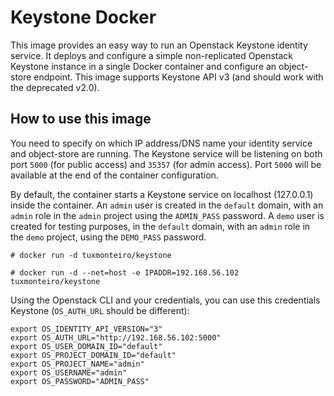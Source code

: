 # Keystone Docker

This image provides an easy way to run an Openstack Keystone identity service.
It deploys and configure a simple non-replicated Openstack Keystone instance in a single Docker container and configure an object-store endpoint.
This image supports Keystone API v3 (and should work with the deprecated v2.0).

## How to use this image

You need to specify on which IP address/DNS name your identity service and object-store are running.
The Keystone service will be listening on both port `5000` (for public access) and `35357` (for admin access). Port `5000` will be available at the end of the container configuration.

By default, the container starts a Keystone service on localhost (127.0.0.1) inside the container.
An `admin` user is created in the `default` domain, with an `admin` role in the `admin` project using the `ADMIN_PASS` password.
A `demo` user is created for testing purposes, in the `default` domain, with an `admin` role in the `demo` project, using the `DEMO_PASS` password.


```console
# docker run -d tuxmonteiro/keystone
```

```console
# docker run -d --net=host -e IPADDR=192.168.56.102 tuxmonteiro/keystone
```

Using the Openstack CLI and your credentials, you can use this credentials Keystone (`OS_AUTH_URL` should be different):
```console
export OS_IDENTITY_API_VERSION="3"
export OS_AUTH_URL="http://192.168.56.102:5000"
export OS_USER_DOMAIN_ID="default"
export OS_PROJECT_DOMAIN_ID="default"
export OS_PROJECT_NAME="admin"
export OS_USERNAME="admin"
export OS_PASSWORD="ADMIN_PASS"
```
